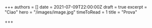 +++
authors = []
date = 2021-07-09T22:00:00Z
draft = true
excerpt = "Ciao"
hero = "/images/image.jpg"
timeToRead = 1
title = "Prova"

+++
